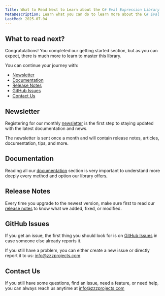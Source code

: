 ```yaml
---
Title: What to Read Next to Learn about the C# Eval Expression Library
MetaDescription: Learn what you can do to learn more about the C# Eval Expression library by subscribing to the newsletter, reading the docs, or by simply contacting us.
LastMod: 2025-07-04
---
```


## What to read next?

Congratulations! You completed our getting started section, but as you can expect, there is much more to learn to master this library.

You can continue your journey with:

- [Newsletter](#newsletter)
- [Documentation](#documentation)
- [Release Notes](#release-notes)
- [GitHub Issues](#github-issues)
- [Contact Us](#contact-us)

## Newsletter

Registering for our monthly [newsletter](https://mailchi.mp/zzzprojects/eval_expression_newsletter) is the first step to staying updated with the latest documentation and news.

The newsletter is sent once a month and will contain release notes, articles, documentation, tips, and more.

## Documentation

Reading all our [documentation](/eval-execute) section is very important to understand more deeply every method and option our library offers.

## Release Notes

Every time you upgrade to the newest version, make sure first to read our [release notes](https://github.com/zzzprojects/Eval-Expression.NET/releases) to know what we added, fixed, or modified.

## GitHub Issues

If you get an issue, the first thing you should look for is on [GitHub Issues](https://github.com/zzzprojects/Eval-Expression.NET/issues) in case someone else already reports it.

If you still have a problem, you can either create a new issue or directly report it to us: info@zzzprojects.com

## Contact Us

If you still have some questions, find an issue, need a feature, or need help, you can always reach us anytime at info@zzzprojects.com


